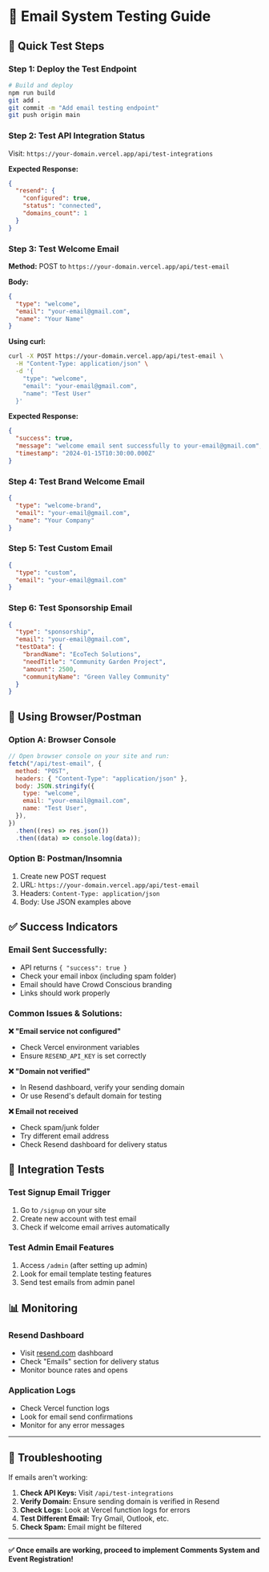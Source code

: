 # 📧 Email System Testing Guide

## 🚀 Quick Test Steps

### **Step 1: Deploy the Test Endpoint**

```bash
# Build and deploy
npm run build
git add .
git commit -m "Add email testing endpoint"
git push origin main
```

### **Step 2: Test API Integration Status**

Visit: `https://your-domain.vercel.app/api/test-integrations`

**Expected Response:**

```json
{
  "resend": {
    "configured": true,
    "status": "connected",
    "domains_count": 1
  }
}
```

### **Step 3: Test Welcome Email**

**Method:** POST to `https://your-domain.vercel.app/api/test-email`

**Body:**

```json
{
  "type": "welcome",
  "email": "your-email@gmail.com",
  "name": "Your Name"
}
```

**Using curl:**

```bash
curl -X POST https://your-domain.vercel.app/api/test-email \
  -H "Content-Type: application/json" \
  -d '{
    "type": "welcome",
    "email": "your-email@gmail.com",
    "name": "Test User"
  }'
```

**Expected Response:**

```json
{
  "success": true,
  "message": "welcome email sent successfully to your-email@gmail.com",
  "timestamp": "2024-01-15T10:30:00.000Z"
}
```

### **Step 4: Test Brand Welcome Email**

```json
{
  "type": "welcome-brand",
  "email": "your-email@gmail.com",
  "name": "Your Company"
}
```

### **Step 5: Test Custom Email**

```json
{
  "type": "custom",
  "email": "your-email@gmail.com"
}
```

### **Step 6: Test Sponsorship Email**

```json
{
  "type": "sponsorship",
  "email": "your-email@gmail.com",
  "testData": {
    "brandName": "EcoTech Solutions",
    "needTitle": "Community Garden Project",
    "amount": 2500,
    "communityName": "Green Valley Community"
  }
}
```

## 🔧 Using Browser/Postman

### **Option A: Browser Console**

```javascript
// Open browser console on your site and run:
fetch("/api/test-email", {
  method: "POST",
  headers: { "Content-Type": "application/json" },
  body: JSON.stringify({
    type: "welcome",
    email: "your-email@gmail.com",
    name: "Test User",
  }),
})
  .then((res) => res.json())
  .then((data) => console.log(data));
```

### **Option B: Postman/Insomnia**

1. Create new POST request
2. URL: `https://your-domain.vercel.app/api/test-email`
3. Headers: `Content-Type: application/json`
4. Body: Use JSON examples above

## ✅ Success Indicators

### **Email Sent Successfully:**

- API returns `{ "success": true }`
- Check your email inbox (including spam folder)
- Email should have Crowd Conscious branding
- Links should work properly

### **Common Issues & Solutions:**

**❌ "Email service not configured"**

- Check Vercel environment variables
- Ensure `RESEND_API_KEY` is set correctly

**❌ "Domain not verified"**

- In Resend dashboard, verify your sending domain
- Or use Resend's default domain for testing

**❌ Email not received**

- Check spam/junk folder
- Try different email address
- Check Resend dashboard for delivery status

## 🎯 Integration Tests

### **Test Signup Email Trigger**

1. Go to `/signup` on your site
2. Create new account with test email
3. Check if welcome email arrives automatically

### **Test Admin Email Features**

1. Access `/admin` (after setting up admin)
2. Look for email template testing features
3. Send test emails from admin panel

## 📊 Monitoring

### **Resend Dashboard**

- Visit [resend.com](https://resend.com) dashboard
- Check "Emails" section for delivery status
- Monitor bounce rates and opens

### **Application Logs**

- Check Vercel function logs
- Look for email send confirmations
- Monitor for any error messages

---

## 🚨 Troubleshooting

If emails aren't working:

1. **Check API Keys:** Visit `/api/test-integrations`
2. **Verify Domain:** Ensure sending domain is verified in Resend
3. **Check Logs:** Look at Vercel function logs for errors
4. **Test Different Email:** Try Gmail, Outlook, etc.
5. **Check Spam:** Email might be filtered

---

**✅ Once emails are working, proceed to implement Comments System and Event Registration!**
